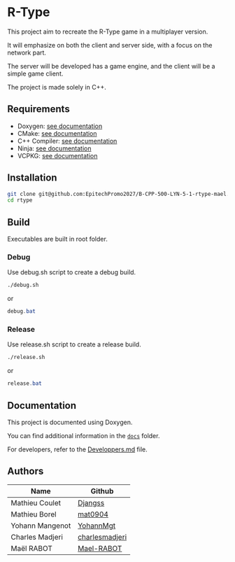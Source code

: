 # R-Type

This project aim to recreate the R-Type game in a multiplayer version.

It will emphasize on both the client and server side, with a focus on the network part.

The server will be developed has a game engine, and the client will be a simple game client.

The project is made solely in C++.

## Requirements

- Doxygen: [see documentation](https://www.doxygen.nl/manual/install.html)
- CMake: [see documentation](https://cmake.org/install/)
- C++ Compiler: [see documentation](https://gcc.gnu.org/install/)
- Ninja: [see documentation](https://ninja-build.org/)
- VCPKG: [see documentation](Misc/VCPKG.md)

## Installation

```sh
git clone git@github.com:EpitechPromo2027/B-CPP-500-LYN-5-1-rtype-mael.rabot.git && mv B-CPP-500-LYN-5-1-rtype-mael.rabot rtype
cd rtype
```

## Build

Executables are built in root folder.

### Debug

Use debug.sh script to create a debug build.

```sh
./debug.sh
```

or

```powershell
debug.bat
```

### Release

Use release.sh script to create a release build.

```sh
./release.sh
```

or

```powershell
release.bat
```

## Documentation

This project is documented using Doxygen.

You can find additional information in the [`docs`](docs/Hub.md) folder.

For developers, refer to the [Developpers.md](docs/Developers) file.

## Authors

| Name            | Github                                              |
|-----------------|-----------------------------------------------------|
| Mathieu Coulet  | [Djangss](https://github.com/Djangss)               |
| Mathieu Borel   | [mat0904](https://github.com/mat0904)               |
| Yohann Mangenot | [YohannMgt](https://github.com/YohannMgt)           |
| Charles Madjeri | [charlesmadjeri](https://github.com/charlesmadjeri) |
| Maël RABOT      | [Mael-RABOT](https://github.com/Mael-RABOT)         |
